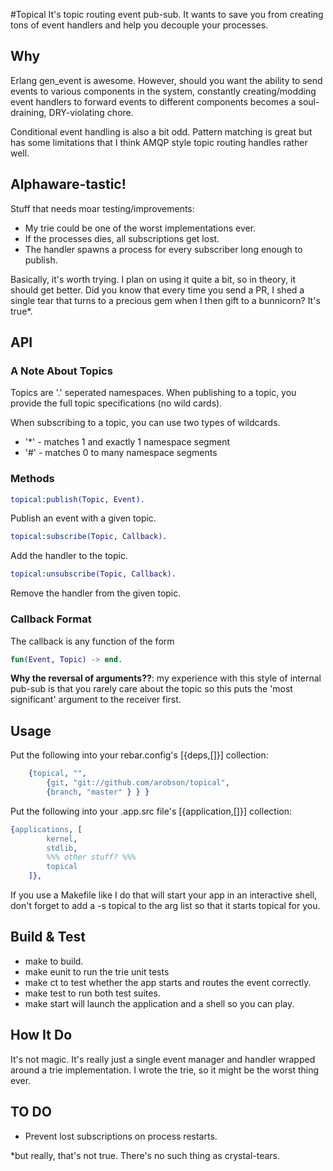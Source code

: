 #Topical
It's topic routing event pub-sub. It wants to save you from creating tons of event handlers and help you decouple your processes.

## Why
Erlang gen_event is awesome. However, should you want the ability to send events to various components in the system, constantly creating/modding event handlers to forward events to different components becomes a soul-draining, DRY-violating chore.

Conditional event handling is also a bit odd. Pattern matching is great but has some limitations that I think AMQP style topic routing handles rather well.

## Alphaware-tastic!
Stuff that needs moar testing/improvements:
 * My trie could be one of the worst implementations ever.
 * If the processes dies, all subscriptions get lost.
 * The handler spawns a process for every subscriber long enough to publish.

Basically, it's worth trying. I plan on using it quite a bit, so in theory, it should get better. Did you know that every time you send a PR, I shed a single tear that turns to a precious gem when I then gift to a bunnicorn? It's true*.

## API

### A Note About Topics
Topics are '.' seperated namespaces. When publishing to a topic, you provide the full topic specifications (no wild cards).

When subscribing to a topic, you can use two types of wildcards.

 * '*' - matches 1 and exactly 1 namespace segment
 * '#' - matches 0 to many namespace segments

### Methods 
```erlang
topical:publish(Topic, Event).
```
Publish an event with a given topic.


```erlang
topical:subscribe(Topic, Callback).
```
Add the handler to the topic.


```erlang
topical:unsubscribe(Topic, Callback).
```
Remove the handler from the given topic.

### Callback Format
The callback is any function of the form
```erlang
fun(Event, Topic) -> end.
```

__Why the reversal of arguments??__: my experience with this style of internal pub-sub is that you rarely care about the topic so this puts the 'most significant' argument to the receiver first.

## Usage

Put the following into your rebar.config's [{deps,[]}] collection:
```erlang
	{topical, "",
		{git, "git://github.com/arobson/topical",
		{branch, "master" } } }
```

Put the following into your .app.src file's [{application,[]}] collection:
```erlang
{applications, [
		kernel,
		stdlib,
		%%% other stuff? %%%
		topical
	]},
```

If you use a Makefile like I do that will start your app in an interactive shell, don't forget to add a -s topical to the arg list so that it starts topical for you.

## Build & Test
 * make to build.
 * make eunit to run the trie unit tests
 * make ct to test whether the app starts and routes the event correctly.
 * make test to run both test suites.
 * make start will launch the application and a shell so you can play.

## How It Do
It's not magic. It's really just a single event manager and handler wrapped around a trie implementation. I wrote the trie, so it might be the worst thing ever.

## TO DO
 * Prevent lost subscriptions on process restarts.


*but really, that's not true. There's no such thing as crystal-tears.